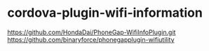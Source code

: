 cordova-plugin-wifi-information
===============================
https://github.com/HondaDai/PhoneGap-WifiInfoPlugin.git
https://github.com/binaryforce/phonegapplugin-wifiutility